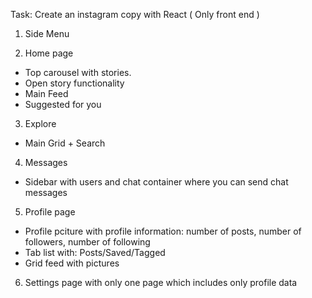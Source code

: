 Task: 
Create an instagram copy with React ( Only front end )

1) Side Menu

2) Home page

- Top carousel with stories.
- Open story functionality
- Main Feed
- Suggested for you

3) Explore
- Main Grid + Search

4) Messages
- Sidebar with users and chat container where you can send chat messages

5) Profile page
- Profile pciture with profile information: number of posts, number of followers, number of following
- Tab list with: Posts/Saved/Tagged
- Grid feed with pictures

6) Settings page with only one page which includes only profile data
